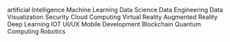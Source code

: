 artificial Intelligence
Machine Learning
Data Science
Data Engineering
Data Visualization
Security
Cloud Computing
Virtual Reality
Augmented Reality
Deep Learning
IOT
UI/UX
Mobile Development
Blockchain
Quantum Computing
Robotics
